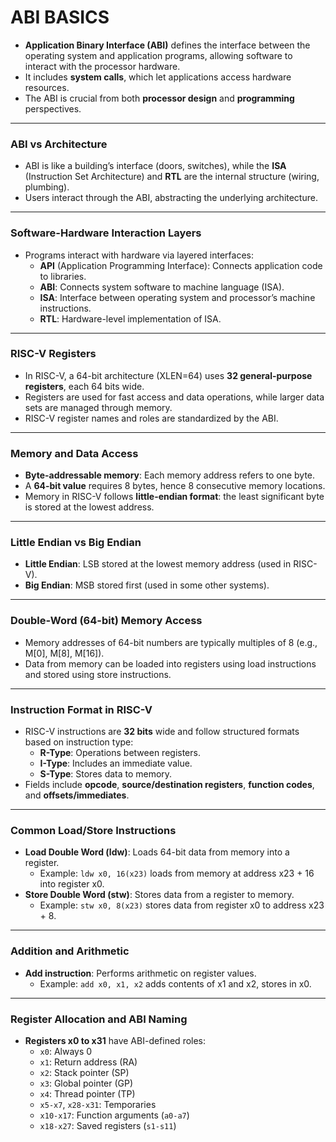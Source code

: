 # ABI BASICS

- **Application Binary Interface (ABI)** defines the interface between the operating system and application programs, allowing software to interact with the processor hardware.
- It includes **system calls**, which let applications access hardware resources.
- The ABI is crucial from both **processor design** and **programming** perspectives.

---

### **ABI vs Architecture**
- ABI is like a building’s interface (doors, switches), while the **ISA** (Instruction Set Architecture) and **RTL** are the internal structure (wiring, plumbing).
- Users interact through the ABI, abstracting the underlying architecture.

---

### **Software-Hardware Interaction Layers**
- Programs interact with hardware via layered interfaces:
  - **API** (Application Programming Interface): Connects application code to libraries.
  - **ABI**: Connects system software to machine language (ISA).
  - **ISA**: Interface between operating system and processor’s machine instructions.
  - **RTL**: Hardware-level implementation of ISA.

---

### **RISC-V Registers**
- In RISC-V, a 64-bit architecture (XLEN=64) uses **32 general-purpose registers**, each 64 bits wide.
- Registers are used for fast access and data operations, while larger data sets are managed through memory.
- RISC-V register names and roles are standardized by the ABI.

---

### **Memory and Data Access**
- **Byte-addressable memory**: Each memory address refers to one byte.
- A **64-bit value** requires 8 bytes, hence 8 consecutive memory locations.
- Memory in RISC-V follows **little-endian format**: the least significant byte is stored at the lowest address.

---

### **Little Endian vs Big Endian**
- **Little Endian**: LSB stored at the lowest memory address (used in RISC-V).
- **Big Endian**: MSB stored first (used in some other systems).

---

### **Double-Word (64-bit) Memory Access**
- Memory addresses of 64-bit numbers are typically multiples of 8 (e.g., M[0], M[8], M[16]).
- Data from memory can be loaded into registers using load instructions and stored using store instructions.

---

### **Instruction Format in RISC-V**
- RISC-V instructions are **32 bits** wide and follow structured formats based on instruction type:
  - **R-Type**: Operations between registers.
  - **I-Type**: Includes an immediate value.
  - **S-Type**: Stores data to memory.
- Fields include **opcode**, **source/destination registers**, **function codes**, and **offsets/immediates**.

---

### **Common Load/Store Instructions**
- **Load Double Word (ldw)**: Loads 64-bit data from memory into a register.
  - Example: `ldw x0, 16(x23)` loads from memory at address x23 + 16 into register x0.
- **Store Double Word (stw)**: Stores data from a register to memory.
  - Example: `stw x0, 8(x23)` stores data from register x0 to address x23 + 8.

---

### **Addition and Arithmetic**
- **Add instruction**: Performs arithmetic on register values.
  - Example: `add x0, x1, x2` adds contents of x1 and x2, stores in x0.

---

### **Register Allocation and ABI Naming**
- **Registers x0 to x31** have ABI-defined roles:
  - `x0`: Always 0
  - `x1`: Return address (RA)
  - `x2`: Stack pointer (SP)
  - `x3`: Global pointer (GP)
  - `x4`: Thread pointer (TP)
  - `x5-x7`, `x28-x31`: Temporaries
  - `x10-x17`: Function arguments (`a0-a7`)
  - `x18-x27`: Saved registers (`s1-s11`)

